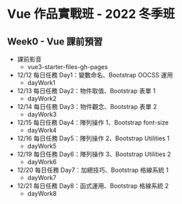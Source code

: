 # Vue 作品實戰班 - 2022 冬季班
## Week0 - Vue 課前預習
- 課前影音
  * vue3-starter-files-gh-pages
- 12/12 每日任務 Day1：變數命名、Bootstrap OOCSS 運用
  * dayWork1
- 12/13 每日任務 Day2：物件取值、Bootstrap 表單 1
  * dayWork2
- 12/14 每日任務 Day3：物件觀念、Bootstrap 表單 2
  * dayWork3
- 12/15 每日任務 Day4：陣列操作 1、Bootstrap font-size
  * dayWork4
- 12/16 每日任務 Day5：陣列操作 2、Bootstrap Utilities 1
  * dayWork5
- 12/19 每日任務 Day6：陣列操作 3、Bootstrap Utilities 2
  * dayWork6
- 12/20 每日任務 Day7：加總技巧、Bootstrap 格線系統 1
  * dayWork7
- 12/21 每日任務 Day8：函式運用、Bootstrap 格線系統 2
  * dayWork8